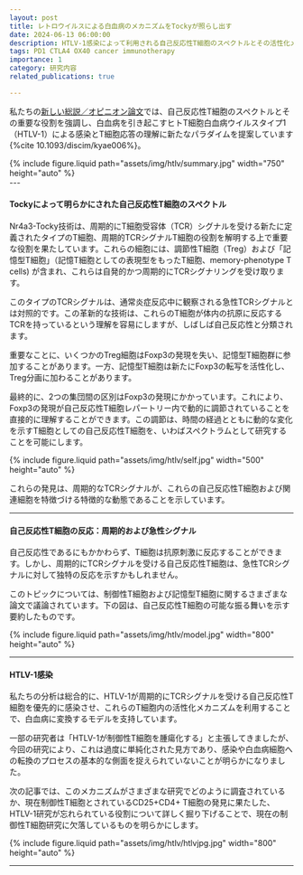 ```yaml
---
layout: post
title: レトロウイルスによる白血病のメカニズムをTockyが照らし出す
date: 2024-06-13 06:00:00
description: HTLV-1感染によって利用される自己反応性T細胞のスペクトルとその活性化メカニズム
tags: PD1 CTLA4 OX40 cancer immunotherapy
importance: 1
category: 研究内容
related_publications: true

---
```


私たちの[新しい総説／オピニオン論文](https://academic.oup.com/discovimmunology/article/3/1/kyae006/7670780)では、自己反応性T細胞のスペクトルとその重要な役割を強調し、白血病を引き起こすヒトT細胞白血病ウイルスタイプ1（HTLV-1）による感染とT細胞応答の理解に新たなパラダイムを提案しています{%cite 10.1093/discim/kyae006%}。

<div class="row mt-3">
     <div class="col-sm mt-3 mt-md-0">
        {% include figure.liquid path="assets/img/htlv/summary.jpg" width="750" height="auto" %}
    </div>
</div>
---

#### Tockyによって明らかにされた自己反応性T細胞のスペクトル

Nr4a3-Tocky技術は、周期的にT細胞受容体（TCR）シグナルを受ける新たに定義されたタイプのT細胞、周期的TCRシグナルT細胞の役割を解明する上で重要な役割を果たしています。これらの細胞には、調節性T細胞（Treg）および「記憶型T細胞」（記憶T細胞としての表現型をもったT細胞、memory-phenotype T cells) が含まれ、これらは自発的かつ周期的にTCRシグナリングを受け取ります。

このタイプのTCRシグナルは、通常炎症反応中に観察される急性TCRシグナルとは対照的です。この革新的な技術は、これらのT細胞が体内の抗原に反応するTCRを持っているという理解を容易にしますが、しばしば自己反応性と分類されます。

重要なことに、いくつかのTreg細胞はFoxp3の発現を失い、記憶型T細胞群に参加することがあります。一方、記憶型T細胞は新たにFoxp3の転写を活性化し、Treg分画に加わることがあります。

最終的に、2つの集団間の区別はFoxp3の発現にかかっています。これにより、Foxp3の発現が自己反応性T細胞レパートリー内で動的に調節されていることを直接的に理解することができます。この調節は、時間の経過とともに動的な変化を示すT細胞としての自己反応性T細胞を、いわばスペクトラムとして研究することを可能にします。



<div class="row mt-3">
     <div class="col-sm mt-3 mt-md-0">
        {% include figure.liquid path="assets/img/htlv/self.jpg" width="500" height="auto" %}
    </div>
</div>


これらの発見は、周期的なTCRシグナルが、これらの自己反応性T細胞および関連細胞を特徴づける特徴的な動態であることを示しています。

---

#### 自己反応性T細胞の反応：周期的および急性シグナル

自己反応性であるにもかかわらず、T細胞は抗原刺激に反応することができます。しかし、周期的にTCRシグナルを受ける自己反応性T細胞は、急性TCRシグナルに対して独特の反応を示すかもしれません。

このトピックについては、制御性T細胞および記憶型T細胞に関するさまざまな論文で議論されています。下の図は、自己反応性T細胞の可能な振る舞いを示す要約したものです。


<div class="row mt-3">
     <div class="col-sm mt-3 mt-md-0">
        {% include figure.liquid path="assets/img/htlv/model.jpg" width="800" height="auto" %}
    </div>
</div>



---

#### HTLV-1感染

私たちの分析は総合的に、HTLV-1が周期的にTCRシグナルを受ける自己反応性T細胞を優先的に感染させ、これらのT細胞内の活性化メカニズムを利用することで、白血病に変換するモデルを支持しています。

一部の研究者は「HTLV-1が制御性T細胞を腫瘍化する」と主張してきましたが、今回の研究により、これは過度に単純化された見方であり、感染や白血病細胞への転換のプロセスの基本的な側面を捉えられていないことが明らかになりました。

次の記事では、このメカニズムがさまざまな研究でどのように調査されているか、現在制御性T細胞とされているCD25+CD4+ T細胞の発見に果たした、HTLV-1研究が忘れられている役割について詳しく掘り下げることで、現在の制御性T細胞研究に欠落しているものを明らかにします。


<div class="row mt-3">
     <div class="col-sm mt-3 mt-md-0">
        {% include figure.liquid path="assets/img/htlv/htlvjpg.jpg" width="800" height="auto" %}
    </div>
</div>

---